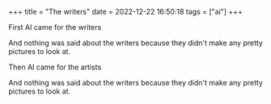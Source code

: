 +++
title = "The writers"
date = 2022-12-22 16:50:18
tags = ["ai"]
+++

First AI came for the writers

And nothing was said about the writers because they didn't make any pretty
pictures to look at.

Then AI came for the artists

And nothing was said about the writers because they didn't make any pretty
pictures to look at.
